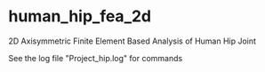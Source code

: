 # human_hip_fea_2d
2D Axisymmetric Finite Element Based Analysis of Human Hip Joint

See the log file "Project_hip.log" for commands
